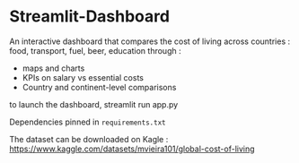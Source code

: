 # Streamlit-Dashboard
An interactive dashboard that compares the cost of living across countries : food, transport, fuel, beer, education through :  

- maps and charts
- KPIs on salary vs essential costs
- Country and continent-level comparisons 

to launch the dashboard, 
streamlit run app.py 

Dependencies pinned in `requirements.txt`

The dataset can be downloaded on Kagle : 
https://www.kaggle.com/datasets/mvieira101/global-cost-of-living


